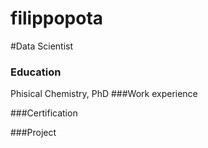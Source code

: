 # filippopota

#Data Scientist
### Education
Phisical Chemistry, PhD
###Work experience

###Certification

###Project
